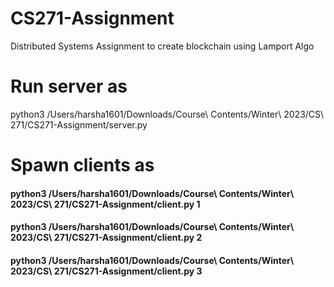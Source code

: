 # CS271-Assignment
Distributed Systems Assignment to create blockchain using Lamport Algo

# Run server as
python3 /Users/harsha1601/Downloads/Course\ Contents/Winter\ 2023/CS\ 271/CS271-Assignment/server.py

# Spawn clients as
#### python3 /Users/harsha1601/Downloads/Course\ Contents/Winter\ 2023/CS\ 271/CS271-Assignment/client.py 1
#### python3 /Users/harsha1601/Downloads/Course\ Contents/Winter\ 2023/CS\ 271/CS271-Assignment/client.py 2
#### python3 /Users/harsha1601/Downloads/Course\ Contents/Winter\ 2023/CS\ 271/CS271-Assignment/client.py 3
